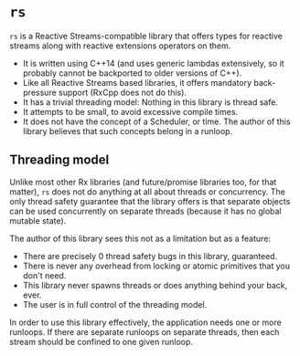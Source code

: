 # `rs`

`rs` is a Reactive Streams-compatible library that offers types for reactive
streams along with reactive extensions operators on them.

* It is written using C++14 (and uses generic lambdas extensively, so it
  probably cannot be backported to older versions of C++).
* Like all Reactive Streams based libraries, it offers mandatory back-pressure
  support (RxCpp does not do this).
* It has a trivial threading model: Nothing in this library is thread safe.
* It attempts to be small, to avoid excessive compile times.
* It does not have the concept of a Scheduler, or time. The author of this
  library believes that such concepts belong in a runloop.

## Threading model

Unlike most other Rx libraries (and future/promise libraries too, for that
matter), `rs` does not do anything at all about threads or concurrency. The only
thread safety guarantee that the library offers is that separate objects can be
used concurrently on separate threads (because it has no global mutable state).

The author of this library sees this not as a limitation but as a feature:

* There are precisely 0 thread safety bugs in this library, guaranteed.
* There is never any overhead from locking or atomic primitives that you don't
  need.
* This library never spawns threads or does anything behind your back, ever.
* The user is in full control of the threading model.

In order to use this library effectively, the application needs one or more
runloops. If there are separate runloops on separate threads, then each stream
should be confined to one given runloop.
